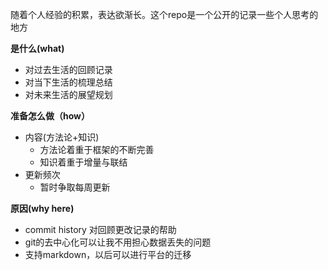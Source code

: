 随着个人经验的积累，表达欲渐长。这个repo是一个公开的记录一些个人思考的地方

**是什么(what)**

* 对过去生活的回顾记录
* 对当下生活的梳理总结
* 对未来生活的展望规划

**准备怎么做（how）**

* 内容(方法论+知识)
    * 方法论着重于框架的不断完善
    * 知识着重于增量与联结
* 更新频次
    * 暂时争取每周更新

**原因(why here)**

* commit history 对回顾更改记录的帮助
* git的去中心化可以让我不用担心数据丢失的问题
* 支持markdown，以后可以进行平台的迁移